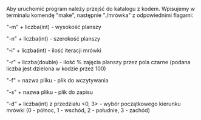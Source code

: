 Aby uruchomić program należy przejść do katalogu z kodem.
Wpisujemy w terminalu komendę "make",
następnie "./mrówka" z odpowiednimi flagami:

"-m" + liczba(int) - wysokość planszy 

"-n" + liczba(int) - szerokość planszy 

"-i" + liczba(int) - ilość iteracji mrówki 

"-r" + liczba(double) - ilość % zajęcia planszy przez pola czarne (podana liczba jest dzielona w kodzie przez 100)

"-f" + nazwa pliku - plik do wczytywania 

"-s" + nazwa pliku - plik do zapisu 

“-d” + liczba(int) z przedziału <0, 3> - wybór początkowego kierunku mrówki (0 - północ, 1 - wschód, 2 - południe, 3 - zachód)
